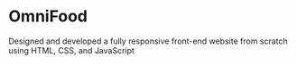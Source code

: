 # OmniFood
Designed and developed a fully responsive front-end website from scratch using HTML, CSS, and JavaScript
